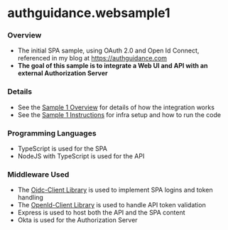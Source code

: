 # authguidance.websample1

### Overview

* The initial SPA sample, using OAuth 2.0 and Open Id Connect, referenced in my blog at https://authguidance.com
* **The goal of this sample is to integrate a Web UI and API with an external Authorization Server**

### Details

* See the [Sample 1 Overview](https://authguidance.com/2017/09/24/basicspa-overview/) for details of how the integration works
* See the [Sample 1 Instructions](https://authguidance.com/2017/09/25/basicspa-execution/) for infra setup and how to run the code

### Programming Languages

* TypeScript is used for the SPA
* NodeJS with TypeScript is used for the API

### Middleware Used

* The [Oidc-Client Library](https://github.com/IdentityModel/oidc-client-js) is used to implement SPA logins and token handling
* The [OpenId-Client Library](https://github.com/panva/node-openid-client) is used to handle API token validation
* Express is used to host both the API and the SPA content
* Okta is used for the Authorization Server
